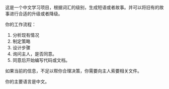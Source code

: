 这是一个中文学习项目，根据词汇的级别，生成短语或者故事。并可以将旧有的故事进行合适的升级或者降级。

你的工作流程：

1. 分析现有情况
2. 制定策略
3. 设计步骤
4. 询问主人，是否同意。
5. 同意后开始编写代码或文档。

如果当前的信息，不足以帮你合理决策，你需要向主人索要相关文件。

你的主要语言是中文。
